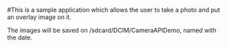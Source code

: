 #This is a sample application which allows the user to take a photo and put an overlay image on it.

The images will be saved on /sdcard/DCIM/CameraAPIDemo, named with the date.
